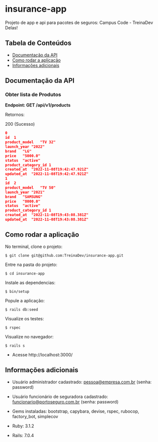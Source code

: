 # insurance-app
Projeto de app e api para pacotes de seguros: Campus Code - TreinaDev Delas!

## Tabela de Conteúdos
  * [Documentação da API](#documentação-da-api)
  * [Como rodar a aplicação](#como-rodar-a-aplicação)
  * [Informações adicionais](#informações-adicionais)

## Documentação da API

### Obter lista de Produtos

**Endpoint: GET /api/v1/products**

<p align = "justify">Retornos:</p>

<p align = "justify">200 (Sucesso)</p>

```json
0	
id	1
product_model	"TV 32"
launch_year	"2022"
brand	"LG"
price	"5000.0"
status	"active"
product_category_id	1
created_at	"2022-11-08T19:42:47.921Z"
updated_at	"2022-11-08T19:42:47.921Z"
1	
id	2
product_model	"TV 50"
launch_year	"2021"
brand	"SAMSUNG"
price	"8000.0"
status	"active"
product_category_id	1
created_at	"2022-11-08T19:43:08.381Z"
updated_at	"2022-11-08T19:43:08.381Z"
```

## Como rodar a aplicação

<p align = "justify"> No terminal, clone o projeto: </p>

```
$ git clone git@github.com:TreinaDev/insurance-app.git
```

<p align = "justify"> Entre na pasta do projeto: </p>

```
$ cd insurance-app
```

<p align = "justify"> Instale as dependencias: </p>

```
$ bin/setup
```

<p align = "justify"> Popule a aplicação: </p>

```
$ rails db:seed
```

<p align = "justify"> Visualize os testes: </p>

```
$ rspec
```

<p align = "justify"> Visualize no navegador: </p>

```
$ rails s
```

* Acesse http://localhost:3000/


## Informações adicionais

* Usuário administrador cadastrado: pessoa@empresa.com.br (senha: password)

* Usuário funcionário de seguradora cadastrado: funcionario@portoseguro.com.br (senha: password)

* Gems instaladas: bootstrap, capybara, devise, rspec, rubocop, factory_bot, simplecov

* Ruby: 3.1.2

* Rails: 7.0.4
